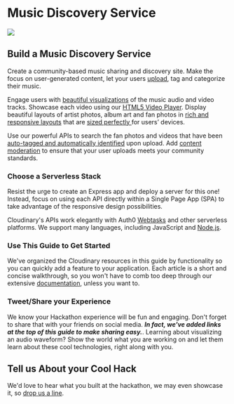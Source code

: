 # Music Discovery Service

![](http://res.cloudinary.com/de-demo/image/upload/c_scale,w_400/v1507657525/hackathon-guide-music-discovery-service.jpg)

## Build a Music Discovery Service

Create a community-based music sharing and discovery site. Make the focus on user-generated content, let your users [upload](../cloudinary/social-and-cloud-sources.md), tag and categorize their music.

Engage users with [beautiful visualizations](../cloudinary/audio-to-waveform-images.md) of the music audio and video tracks. Showcase each video using our [HTML5 Video Player](../cloudinary/html5-video-player.md). Display beautiful layouts of artist photos, album art and fan photos in [rich and responsive layouts](../cloudinary/image-optimization-i.md) that are [sized perfectly ](../cloudinary/image-optimization-ii.md)for users’ devices.

Use our powerful APIs to search the fan photos and videos that have been[ auto-tagged and automatically identified](../cloudinary/categorizing-images.md) upon upload. Add [content moderation](../cloudinary/content-moderation.md) to ensure that your user uploads meets your community standards.

### Choose a Serverless Stack

Resist the urge to create an Express app and deploy a server for this one! Instead, focus on using each API directly within a Single Page App \(SPA\) to take advantage of the responsive design possibilities.

Cloudinary's APIs work elegantly with Auth0 [Webtasks](https://webtask.io) and other serverless platforms. We support many languages, including JavaScript and [Node.js](https://cloudinary.com/documentation/node_integration).

### Use This Guide to Get Started

We've organized the Cloudinary resources in this guide by functionality so you can quickly add a feature to your application. Each article is a short and concise walkthrough, so you won't have to comb too deep through our extensive [documentation](https://cloudinary.com/documentation), unless you want to.

### Tweet/Share your Experience

We know your Hackathon experience will be fun and engaging. Don't forget to share that with your friends on social media. _**In fact, we've added links at the top of this guide to make sharing easy.**_. Learning about visualizing an audio waveform? Show the world what you are working on and let them learn about these cool technologies, right along with you.

## Tell us About your Cool Hack

We'd love to hear what you built at the hackathon, we may even showcase it, so [drop us a line](mailto:Dan.Gilmore@cloudinary.com).

